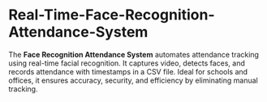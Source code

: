 # Real-Time-Face-Recognition-Attendance-System
The **Face Recognition Attendance System** automates attendance tracking using real-time facial recognition. It captures video, detects faces, and records attendance with timestamps in a CSV file. Ideal for schools and offices, it ensures accuracy, security, and efficiency by eliminating manual tracking.
